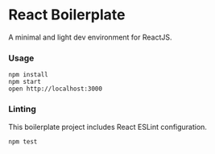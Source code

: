 React Boilerplate
=====================

A minimal and light dev environment for ReactJS.

### Usage

```
npm install
npm start
open http://localhost:3000
```

### Linting

This boilerplate project includes React ESLint configuration.

```
npm test
```
